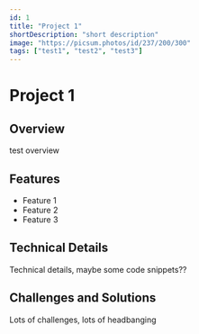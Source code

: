 ```yaml
---
id: 1
title: "Project 1"
shortDescription: "short description"
image: "https://picsum.photos/id/237/200/300"
tags: ["test1", "test2", "test3"]
---
```


# Project 1

## Overview
test overview

## Features
- Feature 1
- Feature 2
- Feature 3

## Technical Details
Technical details, maybe some code snippets??

## Challenges and Solutions
Lots of challenges, lots of headbanging